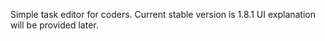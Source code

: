 Simple task editor for coders.
Current stable version is 1.8.1
UI explanation will be provided later.
